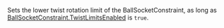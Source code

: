 Sets the lower twist rotation limit of the BallSocketConstraint, as long as [BallSocketConstraint.TwistLimitsEnabled](https://developer.roblox.com/api-reference/property/BallSocketConstraint/TwistLimitsEnabled) is `true`.